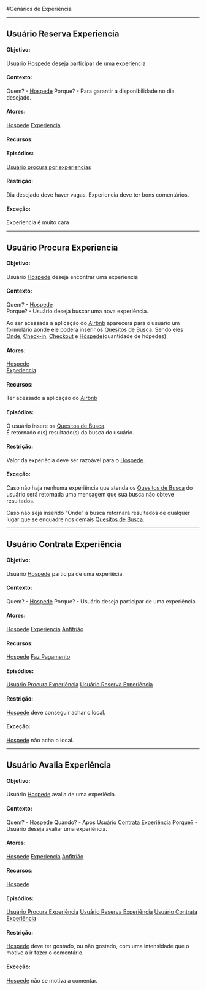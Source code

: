 #Cenários de Experiência
***
## Usuário Reserva Experiencia <a name="RESERVA-EXPERIENCIA"></a>
#### Objetivo:
Usuário [Hospede](lex_geral.md#HOSPEDE) deseja participar de uma experiencia
#### Contexto:
Quem? - [Hospede](lex_geral.md#HOSPEDE)
Porque? - Para garantir a disponibilidade no dia desejado.
#### Atores:
[Hospede](lex_geral.md#HOSPEDE)
[Experiencia](lex_experiencia.md#EXPERIENCIA)
#### Recursos:
#### Episódios:
[Usuário procura por experiencias](#PROCURA-EXPERIENCIA)
#### Restrição:
Dia desejado deve haver vagas.
Experiencia deve ter bons comentários.
#### Exceção:
Experiencia é muito cara

***
## Usuário Procura Experiencia <a name="PROCURA-EXPERIENCIA"></a>
#### Objetivo:
Usuário [Hospede](lex_geral.md#HOSPEDE) deseja encontrar uma experiencia
#### Contexto:
Quem? - [Hospede](lex_geral.md#HOSPEDE)  
Porque? - Usuário deseja buscar uma nova experiência.   

Ao ser acessada a aplicação do [Airbnb](lex_geral.md#AIRBNB) aparecerá para o usuário um formulário aonde ele poderá
inserir os [Quesitos de Busca](). Sendo eles [Onde](lex_geral.md#ONDE), [Check-in](lex_geral.md#CHECKIN), [Checkout](lex_geral.md#CHECKOUT) e [Hóspede](lex_geral.md#HOSPEDE)(quantidade de hópedes)
#### Atores:
[Hospede](lex_geral.md#HOSPEDE)  
[Experiencia](lex_experiencia.md#EXPERIENCIA)
#### Recursos:
Ter acessado a aplicação do [Airbnb](lex_geral.md#AIRBNB)
#### Episódios:
O usuário insere os [Quesitos de Busca](lex_geral.md#QUESITOS).  
É retornado o(s) resultado(s) da busca do usuário.
#### Restrição:
Valor da experiêcia deve ser razoável para o [Hospede](lex_geral.md#HOSPEDE).
#### Exceção:
Caso não haja nenhuma experiência que atenda os [Quesitos de Busca](lex_geral.md#QUESITOS) do usuário será
retornada uma mensagem que sua busca não obteve resultados.  

Caso não seja inserido “Onde” a busca retornará resultados de qualquer lugar que se enquadre
nos demais [Quesitos de Busca](lex_geral.md#QUESITOS).

***
## Usuário Contrata Experiência <a name="CONTRATA-EXPERIENCIA"></a>
#### Objetivo:
Usuário [Hospede](lex_geral.md#HOSPEDE) participa de uma experiêcia.
#### Contexto:
Quem? - [Hospede](lex_geral.md#HOSPEDE)
Porque? - Usuário deseja participar de uma experiência.
#### Atores:
[Hospede](lex_geral.md#HOSPEDE)
[Experiencia](lex_experiencia.md#EXPERIENCIA)
[Anfitrião](lex_geral.md#ANFITRIAO)
#### Recursos:
[Hospede](lex_geral.md#HOSPEDE)
[Faz Pagamento](lex_geral.md#PAGAMENTO)
#### Episódios:
[Usuário Procura Experiência](#PROCURA-EXPERIENCIA)
[Usuário Reserva Experiência](#RESERVA-EXPERIENCIA)
#### Restrição:
[Hospede](lex_geral.md#HOSPEDE) deve conseguir achar o local.
#### Exceção:
[Hospede](lex_geral.md#HOSPEDE) não acha o local.

***
## Usuário Avalia Experiência <a name="AVALIA-EXPERIENCIA"></a>
#### Objetivo:
Usuário [Hospede](lex_geral.md#HOSPEDE) avalia de uma experiêcia.
#### Contexto:
Quem? - [Hospede](lex_geral.md#HOSPEDE)
Quando? - Após [Usuário Contrata Experiência](CONTRATA-EXPERIENCIA)
Porque? - Usuário deseja avaliar uma experiência.
#### Atores:
[Hospede](lex_geral.md#HOSPEDE)
[Experiencia](lex_experiencia.md#EXPERIENCIA)
[Anfitrião](lex_geral.md#ANFITRIAO)
#### Recursos:
[Hospede](lex_geral.md#HOSPEDE)
#### Episódios:
[Usuário Procura Experiência](#PROCURA-EXPERIENCIA)
[Usuário Reserva Experiência](#RESERVA-EXPERIENCIA)
[Usuário Contrata Experiência](CONTRATA-EXPERIENCIA)
#### Restrição:
[Hospede](lex_geral.md#HOSPEDE) deve ter gostado, ou não gostado, com uma intensidade que o motive a ir fazer o comentário.
#### Exceção:
[Hospede](lex_geral.md#HOSPEDE) não se motiva a comentar.
